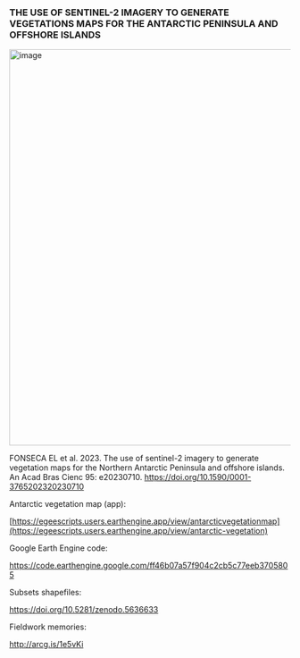 ### THE USE OF SENTINEL-2 IMAGERY TO GENERATE VEGETATIONS MAPS FOR THE ANTARCTIC PENINSULA AND OFFSHORE ISLANDS

<img width="709" alt="image" src="https://github.com/elianafonseca/antarctic_vegetation_map/assets/85770141/868114db-d33e-440f-ae99-67d82768cf90">


FONSECA EL et al. 2023. The use of sentinel-2 
imagery to generate vegetation maps for the Northern
Antarctic Peninsula and offshore islands. 
An Acad Bras Cienc 95: e20230710. 
https://doi.org/10.1590/0001-3765202320230710


Antarctic vegetation map (app):

[https://egeescripts.users.earthengine.app/view/antarcticvegetationmap](https://egeescripts.users.earthengine.app/view/antarctic-vegetation)

Google Earth Engine code:

https://code.earthengine.google.com/ff46b07a57f904c2cb5c77eeb3705805

Subsets shapefiles:

https://doi.org/10.5281/zenodo.5636633

Fieldwork memories:

http://arcg.is/1e5vKi

